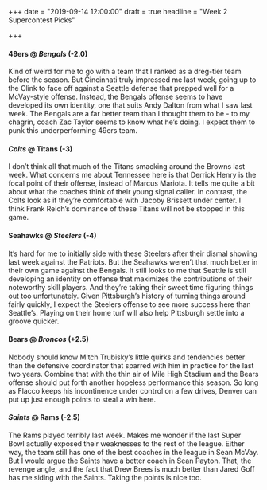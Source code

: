 +++
date = "2019-09-14 12:00:00"
draft = true
headline = "Week 2 Supercontest Picks"

+++
#### 49ers @ _Bengals_ (-2.0)

Kind of weird for me to go with a team that I ranked as a dreg-tier team before the season. But Cincinnati truly impressed me last week, going up to the Clink to face off against a Seattle defense that prepped well for a McVay-style offense. Instead, the Bengals offense seems to have developed its own identity, one that suits Andy Dalton from what I saw last week. The Bengals are a far better team than I thought them to be - to my chagrin, coach Zac Taylor seems to know what he’s doing. I expect them to punk this underperforming 49ers team.

#### _Colts_ @ Titans (-3)

I don’t think all that much of the Titans smacking around the Browns last week. What concerns me about Tennessee here is that Derrick Henry is the focal point of their offense, instead of Marcus Mariota. It tells me quite a bit about what the coaches think of their young signal caller. In contrast, the Colts look as if they’re comfortable with Jacoby Brissett under center. I think Frank Reich’s dominance of these Titans will not be stopped in this game.

#### Seahawks @ _Steelers_ (-4)

It’s hard for me to initially side with these Steelers after their dismal showing last week against the Patriots. But the Seahawks weren’t that much better in their own game against the Bengals. It still looks to me that Seattle is still developing an identity on offense that maximizes the contributions of their noteworthy skill players. And they’re taking their sweet time figuring things out too unfortunately. Given Pittsburgh’s history of turning things around fairly quickly, I expect the Steelers offense to see more success here than Seattle’s. Playing on their home turf will also help Pittsburgh settle into a groove quicker.

#### Bears @ _Broncos_ (+2.5)

Nobody should know Mitch Trubisky’s little quirks and tendencies better than the defensive coordinator that sparred with him in practice for the last two years. Combine that with the thin air of Mile High Stadium and the Bears offense should put forth another hopeless performance this season. So long as Flacco keeps his incontinence under control on a few drives, Denver can put up just enough points to steal a win here.

#### _Saints_ @ Rams (-2.5)

The Rams played terribly last week. Makes me wonder if the last Super Bowl actually exposed their weaknesses to the rest of the league. Either way, the team still has one of the best coaches in the league in Sean McVay. But I would argue the Saints have a better coach in Sean Payton. That, the revenge angle, and the fact that Drew Brees is much better than Jared Goff has me siding with the Saints. Taking the points is nice too.